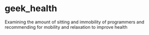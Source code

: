 # geek_health
Examining the amount of sitting and immobility of programmers and recommending for mobility and relaxation to improve health
